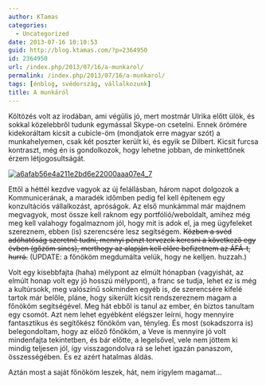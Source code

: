```yaml
---
author: KTamas
categories:
  - Uncategorized
date: 2013-07-16 10:10:53
guid: http://blog.ktamas.com/?p=2364950
id: 2364950
url: /index.php/2013/07/16/a-munkarol/
permalink: /index.php/2013/07/16/a-munkarol/
tags: [énblog, svédország, vállalkozunk]
title: A munkáról
---
```


Költözés volt az irodában, ami végülis jó, mert mostmár Ulrika előtt ülök, és sokkal közelebbről tudunk egymással Skype-on csetelni. Ennek örömére kidekoráltam kicsit a cubicle-öm (mondjatok erre magyar szót) a munkahelyemen, csak két poszter került ki, és egyik se Dilbert. Kicsit furcsa kontraszt, még én is gondolkozok, hogy lehetne jobban, de minkettőnek érzem létjogosultságát.

[<img src="/wp-content/uploads/2013/07/a6afab56e4a211e2bd6e22000aaa07e4_7.jpg" alt="a6afab56e4a211e2bd6e22000aaa07e4_7" width="612" height="612" class="aligncenter size-full wp-image-2364951" srcset="/wp-content/uploads/2013/07/a6afab56e4a211e2bd6e22000aaa07e4_7.jpg 612w, /wp-content/uploads/2013/07/a6afab56e4a211e2bd6e22000aaa07e4_7-150x150.jpg 150w, /wp-content/uploads/2013/07/a6afab56e4a211e2bd6e22000aaa07e4_7-300x300.jpg 300w" sizes="(max-width: 612px) 100vw, 612px" />](/wp-content/uploads/2013/07/a6afab56e4a211e2bd6e22000aaa07e4_7.jpg)

Ettől a héttél kezdve vagyok az új felállásban, három napot dolgozok a Kommunicerának, a maradék időmben pedig fel kell építenem egy konzultációs vállalkozást, apróságok. Az első munkámmal már majdnem megvagyok, most össze kell raknom egy portfólió/weboldalt, amihez még meg kell valahogy fogalmaznom jól, hogy mit is adok el, ja meg ügyfeleket szereznem, ebben (is) szerencsére lesz segítségem. <del datetime="2013-07-16T08:08:55+00:00">Közben a svéd adóhatóság szeretné tudni, mennyi pénzt tervezek keresni a következő egy évben (gőzöm sincs), merthogy az alapján kell előre befizetnem az ÁFÁ-t, hurrá.</del> (UPDATE: a főnököm megdumálta velük, hogy ne kelljen. huzzah.)

Volt egy kisebbfajta (haha) mélypont az elmúlt hónapban (vagyishát, az elmúlt honap volt egy jó hosszú mélypont), a franc se tudja, lehet ez is még a kultúrsokk, meg valószínű sokminden egyéb is, de szerencsére kifelé tartok már belőle, pláne, hogy sikerült kicsit rendszereznem magam a főnököm segítségével. Meg hát ebből is tanul az ember, én biztos tanultam egy csomót. Azt nem lehet egyébként elégszer leírni, hogy mennyire fantasztikus és segítőkész főnököm van, tényleg. És most (sokadszorra is) belegondoltam, hogy az előző főnököm, a Veve is mennyire jó volt mindenfajta tekintetben, és bár előtte, a legelsővel, vele nem jöttem ki mindig teljesen jól, így visszagondolva rá se lehet igazán panaszom, összességében. És ez azért hatalmas áldás.

Aztán most a saját főnököm leszek, hát, nem irigylem magamat&#8230;
